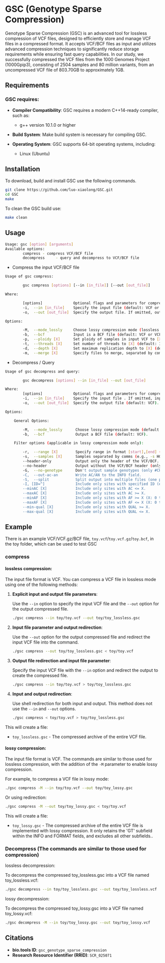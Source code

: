 # GSC (Genotype Sparse Compression)
Genotype Sparse Compression (GSC) is an advanced tool for lossless compression of VCF files, designed to efficiently store and manage VCF files in a compressed format. It accepts VCF/BCF files as input and utilizes advanced compression techniques to significantly reduce storage requirements while ensuring fast query capabilities. In our study, we successfully compressed the VCF files from the 1000 Genomes Project (1000Gpip3), consisting of 2504 samples and 80 million variants, from an uncompressed VCF file of 803.70GB to approximately 1GB.

## Requirements 
### GSC requires:

- **Compiler Compatibility**: GSC requires a modern C++14-ready compiler, such as:
  - g++ version 10.1.0 or higher

- **Build System**: Make build system is necessary for compiling GSC.

- **Operating System**: GSC supports 64-bit operating systems, including:
  - Linux (Ubuntu)
  
## Installation
To download, build and install GSC use the following commands.
```bash
git clone https://github.com/luo-xiaolong/GSC.git
cd GSC
make
```
To clean the GSC build use:
```bash
make clean
```
## Usage
```bash
Usage: gsc [option] [arguments] 
Available options: 
        compress - compress VCF/BCF file
        decompress     - query and decompress to VCF/BCF file
```
- Compress the input VCF/BCF file
```bash
Usage of gsc compress:

        gsc compress [options] [--in [in_file]] [--out [out_file]]

Where:

        [options]              Optional flags and parameters for compression.
        -i,  --in [in_file]    Specify the input file (default: VCF or VCF.GZ). If omitted, input is taken from standard input (stdin).
        -o,  --out [out_file]  Specify the output file. If omitted, output is sent to standard output (stdout).

Options:

        -M,  --mode_lossly     Choose lossy compression mode (lossless by default).
        -b,  --bcf             Input is a BCF file (default: VCF or VCF.GZ).
        -p,  --ploidy [X]      Set ploidy of samples in input VCF to [X] (default: 2).
        -t,  --threads [X]     Set number of threads to [X] (default: 1).
        -d,  --depth [X]       Set maximum replication depth to [X] (default: 100, 0 means no matches).
        -m,  --merge [X]       Specify files to merge, separated by commas (e.g., -m chr1.vcf,chr2.vcf), or '@' followed by a file containing a list of VCF files (e.g., -m @file_with_IDs.txt). By default, all VCF files are compressed.
```
- Decompress / Query
```bash
Usage of gsc decompress and query:

        gsc decompress [options] --in [in_file] --out [out_file]

Where:
        [options]              Optional flags and parameters for compression.
        -i,  --in [in_file]    Specify the input file . If omitted, input is taken from standard input (stdin).
        -o,  --out [out_file]  Specify the output file (default: VCF). If omitted, output is sent to standard output (stdout).

Options:

    General Options:

        -M,  --mode_lossly      Choose lossy compression mode (default: lossless).
        -b,  --bcf              Output a BCF file (default: VCF).

    Filter options (applicable in lossy compression mode only): 

        -r,  --range [X]        Specify range in format [start],[end] (e.g., -r 4999756,4999852).
        -s,  --samples [X]      Samples separated by comms (e.g., -s HG03861,NA18639) OR '@' sign followed by the name of a file with sample name(s) separated by whitespaces (for exaple: -s @file_with_IDs.txt). By default all samples/individuals are decompressed. 
        --header-only           Output only the header of the VCF/BCF.
        --no-header             Output without the VCF/BCF header (only genotypes).
        -G,  --no-genotype      Don't output sample genotypes (only #CHROM, POS, ID, REF, ALT, QUAL, FILTER, and INFO columns).
        -C,  --out-ac-an        Write AC/AN to the INFO field.
        -S,  --split            Split output into multiple files (one per chromosome).
        -I, [ID=^]              Include only sites with specified ID (e.g., -I "ID=rs6040355").
        --minAC [X]             Include only sites with AC <= X.
        --maxAC [X]             Include only sites with AC >= X.
        --minAF [X]             Include only sites with AF >= X (X: 0 to 1).
        --maxAF [X]             Include only sites with AF <= X (X: 0 to 1).
        --min-qual [X]          Include only sites with QUAL >= X.
        --max-qual [X]          Include only sites with QUAL <= X.
```
## Example
There is an example VCF/VCF.gz/BCF file, `toy.vcf`/`toy.vcf.gz`/`toy.bcf`, in the toy folder, which can be used to test GSC
### compress

#### lossless compression:
The input file format is VCF. You can compress a VCF file in lossless mode using one of the following methods:
1. **Explicit input and output file parameters**:
   
   Use the `--in` option to specify the input VCF file and the `--out` option for the output compressed file.
   ```bash
   ./gsc compress --in toy/toy.vcf --out toy/toy_lossless.gsc
   ```
2. **Input file parameter and output redirection**:
   
   Use the `--out` option for the output compressed file and redirect the input VCF file into the command.
   ```bash
   ./gsc compress --out toy/toy_lossless.gsc < toy/toy.vcf
   ```
3. **Output file redirection and input file parameter**:
   
   Specify the input VCF file with the `--in` option and redirect the output to create the compressed file.
   ```bash
   ./gsc compress --in toy/toy.vcf > toy/toy_lossless.gsc
   ```
4. **Input and output redirection**:
   
   Use shell redirection for both input and output. This method does not use the `--in` and `--out` options.
   ```bash
   ./gsc compress < toy/toy.vcf > toy/toy_lossless.gsc
   ```
This will create a file:
* `toy_lossless.gsc` - The compressed archive of the entire VCF file.

#### lossy compression:

The input file format is VCF. The commands are similar to those used for lossless compression, with the addition of the `-M` parameter to enable lossy compression.

   For example, to compress a VCF file in lossy mode:

   ```bash
   ./gsc compress -M --in toy/toy.vcf --out toy/toy_lossy.gsc
   ```
   Or using redirection:
   ```bash
   ./gsc compress -M --out toy/toy_lossy.gsc < toy/toy.vcf
   ``` 
   This will create a file:
   * `toy_lossy.gsc` - The compressed archive of the entire VCF file is implemented with lossy compression. It only retains the 'GT' subfield within the INFO and FORMAT fields, and excludes all other subfields..
    
### Decompress   (The commands are similar to those used for compression)
lossless decompression:

To decompress the compressed toy_lossless.gsc into a VCF file named toy_lossless.vcf:
```bash
./gsc decompress --in toy/toy_lossless.gsc --out toy/toy_lossless.vcf
```
lossy decompression:

To decompress the compressed toy_lossy.gsc into a VCF file named toy_lossy.vcf:
```bash
./gsc decompress -M --in toy/toy_lossy.gsc --out toy/toy_lossy.vcf
```
## Citations
- **bio.tools ID**: `gsc_genotype_sparse_compression`
- **Research Resource Identifier (RRID)**: `SCR_025071`
